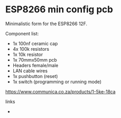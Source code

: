 # ESP8266 min config pcb

Minimalistic form for the ESP8266 12F.

Component list:
- 1x 100nf ceramic cap
- 4x 100k resistors
- 1x 10k resistor
- 1x 70mmx50mm pcb
- Headers female/male
- LAN cable wires
- 1x pushbutton (reset)
- 1x switch (programming or running mode)

https://www.communica.co.za/products/1-5ke-18ca

links
- []()
